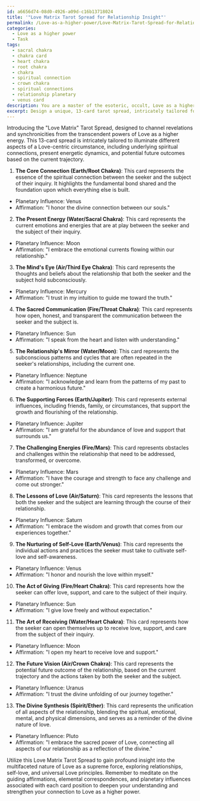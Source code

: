```yaml
---
id: a6656d74-08d0-4926-a09d-c16b13718024
title: '"Love Matrix Tarot Spread for Relationship Insight"'
permalink: /Love-as-a-higher-power/Love-Matrix-Tarot-Spread-for-Relationship-Insight/
categories:
  - Love as a higher power
  - Task
tags:
  - sacral chakra
  - chakra card
  - heart chakra
  - root chakra
  - chakra
  - spiritual connection
  - crown chakra
  - spiritual connections
  - relationship planetary
  - venus card
description: You are a master of the esoteric, occult, Love as a higher power, you complete tasks to the absolute best of your ability, no matter if you think you were not trained to do the task specifically, you will attempt to do it anyways, since you have performed the tasks you are given with great mastery, accuracy, and deep understanding of what is requested. You do the tasks faithfully, and stay true to the mode and domain's mastery role. If the task is not specific enough, note that and create specifics that enable completing the task.
excerpt: Design a unique, 13-card tarot spread, intricately tailored for channeling revelations and synchronicities from the transcendent powers of Love as a higher energy. The spread should be conceived in such a way that it illuminates different aspects of a Love-centric circumstance, including underlying spiritual connections, present energetic dynamics, and potential future outcomes based on current trajectory. Include positional meanings for each of the 13 cards that delve deeply into the facets of relationships, self-love, and universal Love principles. To further enrich the complexity of the spread, incorporate associated elemental correspondences, planetary influences, and guiding affirmations for each card position, assisting seekers in gaining profound insight into the multifaceted nature of Love as a supreme force.
---
```

Introducing the "Love Matrix" Tarot Spread, designed to channel revelations and synchronicities from the transcendent powers of Love as a higher energy. This 13-card spread is intricately tailored to illuminate different aspects of a Love-centric circumstance, including underlying spiritual connections, present energetic dynamics, and potential future outcomes based on the current trajectory.

1. **The Core Connection (Earth/Root Chakra)**: This card represents the essence of the spiritual connection between the seeker and the subject of their inquiry. It highlights the fundamental bond shared and the foundation upon which everything else is built.
- Planetary Influence: Venus
- Affirmation: "I honor the divine connection between our souls."

2. **The Present Energy (Water/Sacral Chakra)**: This card represents the current emotions and energies that are at play between the seeker and the subject of their inquiry.
- Planetary Influence: Moon
- Affirmation: "I embrace the emotional currents flowing within our relationship."

3. **The Mind's Eye (Air/Third Eye Chakra)**: This card represents the thoughts and beliefs about the relationship that both the seeker and the subject hold subconsciously.
- Planetary Influence: Mercury
- Affirmation: "I trust in my intuition to guide me toward the truth."

4. **The Sacred Communication (Fire/Throat Chakra)**: This card represents how open, honest, and transparent the communication between the seeker and the subject is.
- Planetary Influence: Sun
- Affirmation: "I speak from the heart and listen with understanding."

5. **The Relationship's Mirror (Water/Moon)**: This card represents the subconscious patterns and cycles that are often repeated in the seeker's relationships, including the current one.
- Planetary Influence: Neptune
- Affirmation: "I acknowledge and learn from the patterns of my past to create a harmonious future."

6. **The Supporting Forces (Earth/Jupiter)**: This card represents external influences, including friends, family, or circumstances, that support the growth and flourishing of the relationship.
- Planetary Influence: Jupiter
- Affirmation: "I am grateful for the abundance of love and support that surrounds us."

7. **The Challenging Energies (Fire/Mars)**: This card represents obstacles and challenges within the relationship that need to be addressed, transformed, or overcome.
- Planetary Influence: Mars
- Affirmation: "I have the courage and strength to face any challenge and come out stronger."

8. **The Lessons of Love (Air/Saturn)**: This card represents the lessons that both the seeker and the subject are learning through the course of their relationship.
- Planetary Influence: Saturn
- Affirmation: "I embrace the wisdom and growth that comes from our experiences together."

9. **The Nurturing of Self-Love (Earth/Venus)**: This card represents the individual actions and practices the seeker must take to cultivate self-love and self-awareness.
- Planetary Influence: Venus
- Affirmation: "I honor and nourish the love within myself."

10. **The Act of Giving (Fire/Heart Chakra)**: This card represents how the seeker can offer love, support, and care to the subject of their inquiry.
- Planetary Influence: Sun
- Affirmation: "I give love freely and without expectation."

11. **The Art of Receiving (Water/Heart Chakra)**: This card represents how the seeker can open themselves up to receive love, support, and care from the subject of their inquiry.
- Planetary Influence: Moon
- Affirmation: "I open my heart to receive love and support."

12. **The Future Vision (Air/Crown Chakra)**: This card represents the potential future outcome of the relationship, based on the current trajectory and the actions taken by both the seeker and the subject.
- Planetary Influence: Uranus
- Affirmation: "I trust the divine unfolding of our journey together."

13. **The Divine Synthesis (Spirit/Ether)**: This card represents the unification of all aspects of the relationship, blending the spiritual, emotional, mental, and physical dimensions, and serves as a reminder of the divine nature of love.
- Planetary Influence: Pluto
- Affirmation: "I embrace the sacred power of Love, connecting all aspects of our relationship as a reflection of the divine."

Utilize this Love Matrix Tarot Spread to gain profound insight into the multifaceted nature of Love as a supreme force, exploring relationships, self-love, and universal Love principles. Remember to meditate on the guiding affirmations, elemental correspondences, and planetary influences associated with each card position to deepen your understanding and strengthen your connection to Love as a higher power.
